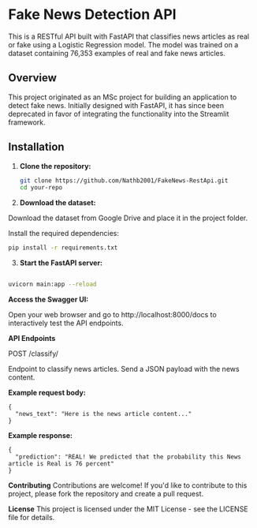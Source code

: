 # Fake News Detection API

This is a RESTful API built with FastAPI that classifies news articles as real or fake using a Logistic Regression model. The model was trained on a dataset containing 76,353 examples of real and fake news articles.

## Overview

This project originated as an MSc project for building an application to detect fake news. Initially designed with FastAPI, it has since been deprecated in favor of integrating the functionality into the Streamlit framework.

## Installation

1. **Clone the repository:**

   ```bash
   git clone https://github.com/Nathb2001/FakeNews-RestApi.git
   cd your-repo
2. **Download the dataset:**

Download the dataset from Google Drive and place it in the project folder.

Install the required dependencies:

```bash
pip install -r requirements.txt
```
3. **Start the FastAPI server:**


```bash

uvicorn main:app --reload
```
**Access the Swagger UI:**

Open your web browser and go to http://localhost:8000/docs to interactively test the API endpoints.

**API Endpoints**

POST /classify/

Endpoint to classify news articles. Send a JSON payload with the news content.

**Example request body:**



```
{
  "news_text": "Here is the news article content..."
}
```

**Example response:**


```
{
  "prediction": "REAL! We predicted that the probability this News article is Real is 76 percent"
}
```
**Contributing**
Contributions are welcome! If you'd like to contribute to this project, please fork the repository and create a pull request.

**License**
This project is licensed under the MIT License - see the LICENSE file for details.
